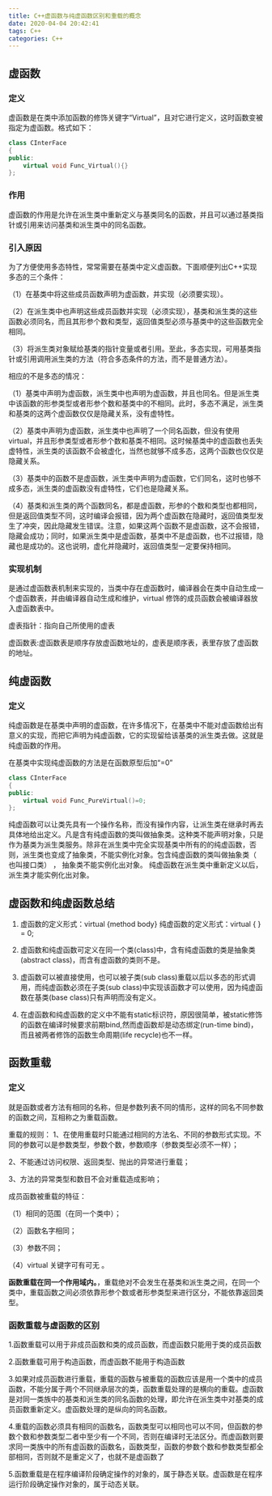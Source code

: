 ```yaml
---
title: C++虚函数与纯虚函数区别和重载的概念
date: 2020-04-04 20:42:41
tags: C++
categories: C++
---
```

## 虚函数
### 定义
虚函数是在类中添加函数的修饰关键字“Virtual”，且对它进行定义，这时函数变被指定为虚函数。格式如下：
```c++
class CInterFace
{
public:
    virtual void Func_Virtual(){}
};
```
<!--more-->
### 作用
虚函数的作用是允许在派生类中重新定义与基类同名的函数，并且可以通过基类指针或引用来访问基类和派生类中的同名函数。

### 引入原因
为了方便使用多态特性，常常需要在基类中定义虚函数。下面顺便列出C++实现多态的三个条件：

（1）在基类中将这些成员函数声明为虚函数，并实现（必须要实现）。

（2）在派生类中也声明这些成员函数并实现（必须实现），基类和派生类的这些函数必须同名，而且其形参个数和类型，返回值类型必须与基类中的这些函数完全相同。

（3）将派生类对象赋给基类的指针变量或者引用。至此，多态实现，可用基类指针或引用调用派生类的方法（符合多态条件的方法，而不是普通方法）。

相应的不是多态的情况：

（1）基类中声明为虚函数，派生类中也声明为虚函数，并且也同名。但是派生类中该函数的形参类型或者形参个数和基类中的不相同。此时，多态不满足，派生类和基类的这两个虚函数仅仅是隐藏关系，没有虚特性。

（2）基类中声明为虚函数，派生类中也声明了一个同名函数，但没有使用virtual，并且形参类型或者形参个数和基类不相同。这时候基类中的虚函数也丢失虚特性，派生类的该函数不会被虚化，当然也就够不成多态，这两个函数也仅仅是隐藏关系。

（3）基类中的函数不是虚函数，派生类中声明为虚函数，它们同名，这时也够不成多态，派生类的虚函数没有虚特性，它们也是隐藏关系。

（4）基类和派生类的两个函数同名，都是虚函数，形参的个数和类型也都相同，但是返回值类型不同，这时编译会报错，因为两个虚函数在隐藏时，返回值类型发生了冲突，因此隐藏发生错误。注意，如果这两个函数不是虚函数，这不会报错，隐藏会成功；同时，如果派生类中是虚函数，基类中不是虚函数，也不过报错，隐藏也是成功的。这也说明，虚化并隐藏时，返回值类型一定要保持相同。

### 实现机制

是通过虚函数表机制来实现的，当类中存在虚函数时，编译器会在类中自动生成一个虚函数表，并由编译器自动生成和维护，virtual 修饰的成员函数会被编译器放入虚函数表中。

虚表指针：指向自己所使用的虚表

虚函数表:虚函数表是顺序存放虚函数地址的，虚表是顺序表，表里存放了虚函数的地址。

## 纯虚函数

### 定义
纯虚函数是在基类中声明的虚函数，在许多情况下，在基类中不能对虚函数给出有意义的实现，而把它声明为纯虚函数，它的实现留给该基类的派生类去做。这就是纯虚函数的作用。

在基类中实现纯虚函数的方法是在函数原型后加“=0”

```c++
class CInterFace
{
public:
    virtual void Func_PureVirtual()=0;
};
```

纯虚函数可以让类先具有一个操作名称，而没有操作内容，让派生类在继承时再去具体地给出定义。凡是含有纯虚函数的类叫做抽象类。这种类不能声明对象，只是作为基类为派生类服务。除非在派生类中完全实现基类中所有的的纯虚函数，否则，派生类也变成了抽象类，不能实例化对象。包含纯虚函数的类叫做抽象类（ 也叫接口类） ， 抽象类不能实例化出对象。 纯虚函数在派生类中重新定义以后， 派生类才能实例化出对象。

## 虚函数和纯虚函数总结

1. 虚函数的定义形式：virtual {method body}   纯虚函数的定义形式：virtual { } = 0;

2. 虚函数和纯虚函数可定义在同一个类(class)中，含有纯虚函数的类是抽象类(abstract class)，而含有虚函数的类则不是。

3. 虚函数可以被直接使用，也可以被子类(sub class)重载以后以多态的形式调用，而纯虚函数必须在子类(sub class)中实现该函数才可以使用，因为纯虚函数在基类(base class)只有声明而没有定义。

4. 在虚函数和纯虚函数的定义中不能有static标识符，原因很简单，被static修饰的函数在编译时候要求前期bind,然而虚函数却是动态绑定(run-time bind)，而且被两者修饰的函数生命周期(life recycle)也不一样。

## 函数重载

### 定义
就是函数或者方法有相同的名称，但是参数列表不同的情形，这样的同名不同参数的函数之间，互相称之为重载函数。

重载的规则：
   1、在使用重载时只能通过相同的方法名、不同的参数形式实现。不同的参数可以是参数类型，参数个数，参数顺序（参数类型必须不一样）；

   2、不能通过访问权限、返回类型、抛出的异常进行重载；
   
   3、方法的异常类型和数目不会对重载造成影响；

成员函数被重载的特征：

（1）相同的范围（在同一个类中）； 

（2）函数名字相同； 

（3）参数不同； 

（4）virtual 关键字可有可无 。

**函数重载在同一个作用域内。**，重载绝对不会发生在基类和派生类之间，在同一个类中，重载函数之间必须依靠形参个数或者形参类型来进行区分，不能依靠返回类型。

### 函数重载与虚函数的区别

1.函数重载可以用于非成员函数和类的成员函数，而虚函数只能用于类的成员函数

2.函数重载可用于构造函数，而虚函数不能用于构造函数

3.如果对成员函数进行重载，重载的函数与被重载的函数应该是用一个类中的成员函数，不能分属于两个不同继承层次的类，函数重载处理的是横向的重载。虚函数是对同一类族中的基类和派生类的同名函数的处理，即允许在派生类中对基类的成员函数重新定义。虚函数处理的是纵向的同名函数。

4.重载的函数必须具有相同的函数名，函数类型可以相同也可以不同，但函数的参数个数和参数类型二者中至少有一个不同，否则在编译时无法区分。而虚函数则要求同一类族中的所有虚函数的函数名，函数类型，函数的参数个数和参数类型都全部相同，否则就不是重定义了，也就不是虚函数了

5.函数重载是在程序编译阶段确定操作的对象的，属于静态关联。虚函数是在程序运行阶段确定操作对象的，属于动态关联。